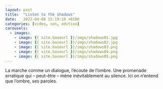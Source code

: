 ```yaml
---
layout: post
title:  "Listen to the shadows"
date:   2022-04-08 15:19:10 +0200
categories: [video, son, edition]
carousels:
  - images:
    - image: {{ site.baseurl }}/imgs/shadows01.jpg
    - image: {{ site.baseurl }}/imgs/shadows02.jpg
    - image: {{ site.baseurl }}/imgs/shadows03.png
    - image: {{ site.baseurl }}/imgs/shadows04.png
    - image: {{ site.baseurl }}/imgs/shadows05.png
---
```


La marche comme un dialogue, l’écoute de l’ombre.
Une promenade erratique qui – peut-être – mène inévitablement au silence.
Ici on n’entend que l’ombre, ses paroles.
